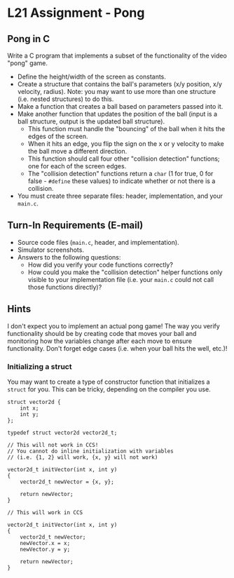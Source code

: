# L21 Assignment - Pong

## Pong in C

Write a C program that implements a subset of the functionality of the video "pong" game.

- Define the height/width of the screen as constants.
- Create a structure that contains the ball's parameters (x/y position, x/y velocity, radius).  Note: you may want to use more than one structure (i.e. nested structures) to do this.
- Make a function that creates a ball based on parameters passed into it.
- Make another function that updates the position of the ball (input is a ball structure, output is the updated ball structure).
    - This function must handle the "bouncing" of the ball when it hits the edges of the screen.
    - When it hits an edge, you flip the sign on the x or y velocity to make the ball move a different direction.
    - This function should call four other "collision detection" functions; one for each of the screen edges.
    - The "collision detection" functions return a `char` (1 for true, 0 for false - `#define` these values) to indicate whether or not there is a collision.
- You must create three separate files: header, implementation, and your `main.c`.

## Turn-In Requirements (E-mail)

- Source code files (`main.c`, header, and implementation).
- Simulator screenshots.
- Answers to the following questions:
    - How did you verify your code functions correctly?
    - How could you make the "collision detection" helper functions only visible to your implementation file (i.e. your `main.c` could not call those functions directly)?

## Hints

I don't expect you to implement an actual pong game!  The way you verify functionality should be by creating code that moves your ball and monitoring how the variables change after each move to ensure functionality.  Don't forget edge cases (i.e. when your ball hits the well, etc.)!

### Initializing a struct

You may want to create a type of constructor function that initializes a `struct` for you.  This can be tricky, depending on the compiler you use.
```
struct vector2d {
    int x;
    int y;
};

typedef struct vector2d vector2d_t;

// This will not work in CCS!  
// You cannot do inline initialization with variables
// (i.e. {1, 2} will work, {x, y} will not work)

vector2d_t initVector(int x, int y)
{
    vector2d_t newVector = {x, y};
    
    return newVector;
}

// This will work in CCS

vector2d_t initVector(int x, int y)
{
    vector2d_t newVector; 
    newVector.x = x;
    newVector.y = y;
    
    return newVector;
}
```
